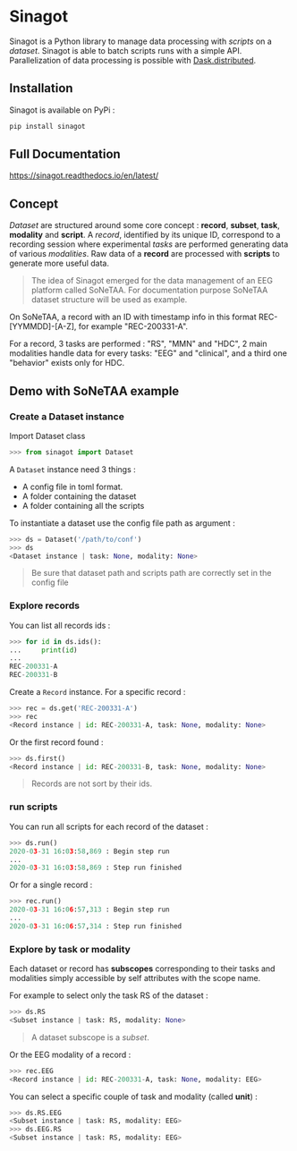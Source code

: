 # Sinagot

Sinagot is a Python library to manage data processing with *scripts* on a *dataset*. 
Sinagot is able to batch scripts runs with a simple API. 
Parallelization of data processing is possible with [Dask.distributed](https://distributed.dask.org/en/latest/). 

## Installation

Sinagot is available on PyPi :

```bash
pip install sinagot
```

## Full Documentation

<https://sinagot.readthedocs.io/en/latest/>

## Concept

*Dataset* are structured around some core concept : **record**, **subset**, **task**, **modality** and **script**. 
A *record*, identified by its unique ID, correspond to a recording session where experimental *tasks* are performed 
generating data of various *modalities*. Raw data of a **record** are processed with **scripts** to generate more useful data.

> The idea of Sinagot emerged for the data management of an EEG platform called SoNeTAA. 
> For documentation purpose SoNeTAA dataset structure will be used as example. 

On SoNeTAA, a record with an ID with timestamp info in this format REC-[YYMMDD]-[A-Z], 
for example "REC-200331-A". 

For a record, 3 tasks are performed : "RS", "MMN" and "HDC",
2 main modalities handle data for every tasks: "EEG" and "clinical", and a third one "behavior" exists only for HDC.

## Demo with SoNeTAA example 

### Create a Dataset instance

Import Dataset class

```python
>>> from sinagot import Dataset
```

A `Dataset` instance need 3 things : 

- A config file in toml format.
- A folder containing the dataset
- A folder containing all the scripts

To instantiate a dataset use the config file path as argument :

```python
>>> ds = Dataset('/path/to/conf')
>>> ds
<Dataset instance | task: None, modality: None>
```

> Be sure that dataset path and scripts path are correctly set in the config file

### Explore records

You can list all records ids :

```python
>>> for id in ds.ids():
...     print(id)
...
REC-200331-A
REC-200331-B
```

Create a `Record` instance. For a specific record :

```python
>>> rec = ds.get('REC-200331-A')
>>> rec
<Record instance | id: REC-200331-A, task: None, modality: None>
```

Or the first record found :

```python
>>> ds.first()
<Record instance | id: REC-200331-B, task: None, modality: None>
```

> Records are not sort by their ids.

### run scripts

You can run all scripts for each record of the dataset :

```python
>>> ds.run()
2020-03-31 16:03:58,869 : Begin step run
...
2020-03-31 16:03:58,869 : Step run finished
```

Or for a single record :

```python
>>> rec.run()
2020-03-31 16:06:57,313 : Begin step run
...
2020-03-31 16:06:57,314 : Step run finished
```

### Explore by task or modality

Each dataset or record has **subscopes** corresponding to their tasks and modalities
simply accessible by self attributes with the scope name.

For example to select only the task RS of the dataset :

```python
>>> ds.RS
<Subset instance | task: RS, modality: None>
```

> A dataset subscope is a *subset*.

Or the EEG modality of a record :

```python
>>> rec.EEG
<Record instance | id: REC-200331-A, task: None, modality: EEG>
```

You can select a specific couple of task and modality (called **unit**) :

```python
>>> ds.RS.EEG
<Subset instance | task: RS, modality: EEG>
>>> ds.EEG.RS
<Subset instance | task: RS, modality: EEG>
```
